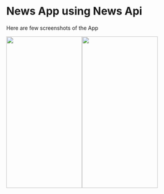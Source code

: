 # News App using News Api

Here are few screenshots of the App

<img src="https://user-images.githubusercontent.com/100947528/207813438-931dd9fd-a109-49e0-b8a6-5fe11ad3399e.png" width="200" height="400"><img src="https://user-images.githubusercontent.com/100947528/207813437-7d3431c3-4619-41c2-b834-2ed98c8d9c9e.png" width="200" height="400">
